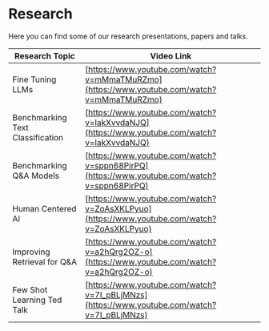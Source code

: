 # Research

Here you can find some of our research presentations, papers and talks.

| Research Topic                 | Video Link                                             |
|--------------------------------|-------------------------------------------------------|
| Fine Tuning LLMs               | [https://www.youtube.com/watch?v=mMmaTMuRZmo](https://www.youtube.com/watch?v=mMmaTMuRZmo) |
| Benchmarking Text Classification | [https://www.youtube.com/watch?v=IakXvvdaNJQ](https://www.youtube.com/watch?v=IakXvvdaNJQ) |
| Benchmarking Q&A Models        | [https://www.youtube.com/watch?v=sppn68PirPQ](https://www.youtube.com/watch?v=sppn68PirPQ) |
| Human Centered AI              | [https://www.youtube.com/watch?v=ZoAsXKLPyuo](https://www.youtube.com/watch?v=ZoAsXKLPyuo) |
| Improving Retrieval for Q&A    | [https://www.youtube.com/watch?v=a2hQrg2OZ-o](https://www.youtube.com/watch?v=a2hQrg2OZ-o) |
| Few Shot Learning Ted Talk     | [https://www.youtube.com/watch?v=7I_pBLjMNzs](https://www.youtube.com/watch?v=7I_pBLjMNzs) |
